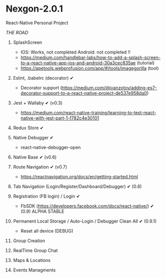 # Nexgon-2.0.1
React-Native Personal Project

*THE ROAD*

1) SplashScreen
   - IOS: Works, not completed Android: not completed !! 
   - https://medium.com/handlebar-labs/how-to-add-a-splash-screen-to-a-react-native-app-ios-and-android-30a3cec835ae (tutorial)
   - https://apetools.webprofusion.com/app/#/tools/imagegorilla (tool)
   
2) Eslint, .babelrc (decorator) ✔
    - Decorator support (https://medium.com/@ivanzotov/adding-es7-decorator-support-to-a-react-native-project-de537e958da0)

3) Jest + Wallaby ✔ (v0.3)
    - https://medium.com/react-native-training/learning-to-test-react-native-with-jest-part-1-f782c4e30101

4) Redux Store ✔

5) Native Debugger ✔
    - react-native-debugger-open

6) Native Base ✔ (v0.6)

7) Route Navigation ✔ (v0.7)
    - https://reactnavigation.org/docs/en/getting-started.html

8) Tab Navigation (Login/Register/Dashboard/Debugger) ✔ (0.8)

9) Registration (FB login) / Login ✔
    - FbSDK (https://developers.facebook.com/docs/react-native/) ✔ (0.9) ALPHA STABLE

10) Permanent Local Storage / Auto-Login / Debugger Clean All ✔ (0.9.1)
    -  Reset all device (DEBUG)

11) Group Creation

13) RealTime Group Chat

14) Maps & Locations

15) Events Managments
